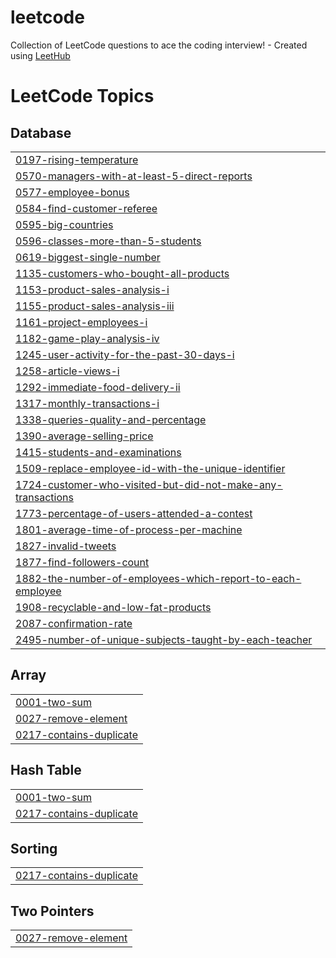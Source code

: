 # leetcode
Collection of LeetCode questions to ace the coding interview! - Created using [LeetHub](https://github.com/QasimWani/LeetHub)

<!---LeetCode Topics Start-->
# LeetCode Topics
## Database
|  |
| ------- |
| [0197-rising-temperature](https://github.com/patrycjamilo1/leetcode/tree/master/0197-rising-temperature) |
| [0570-managers-with-at-least-5-direct-reports](https://github.com/patrycjamilo1/leetcode/tree/master/0570-managers-with-at-least-5-direct-reports) |
| [0577-employee-bonus](https://github.com/patrycjamilo1/leetcode/tree/master/0577-employee-bonus) |
| [0584-find-customer-referee](https://github.com/patrycjamilo1/leetcode/tree/master/0584-find-customer-referee) |
| [0595-big-countries](https://github.com/patrycjamilo1/leetcode/tree/master/0595-big-countries) |
| [0596-classes-more-than-5-students](https://github.com/patrycjamilo1/leetcode/tree/master/0596-classes-more-than-5-students) |
| [0619-biggest-single-number](https://github.com/patrycjamilo1/leetcode/tree/master/0619-biggest-single-number) |
| [1135-customers-who-bought-all-products](https://github.com/patrycjamilo1/leetcode/tree/master/1135-customers-who-bought-all-products) |
| [1153-product-sales-analysis-i](https://github.com/patrycjamilo1/leetcode/tree/master/1153-product-sales-analysis-i) |
| [1155-product-sales-analysis-iii](https://github.com/patrycjamilo1/leetcode/tree/master/1155-product-sales-analysis-iii) |
| [1161-project-employees-i](https://github.com/patrycjamilo1/leetcode/tree/master/1161-project-employees-i) |
| [1182-game-play-analysis-iv](https://github.com/patrycjamilo1/leetcode/tree/master/1182-game-play-analysis-iv) |
| [1245-user-activity-for-the-past-30-days-i](https://github.com/patrycjamilo1/leetcode/tree/master/1245-user-activity-for-the-past-30-days-i) |
| [1258-article-views-i](https://github.com/patrycjamilo1/leetcode/tree/master/1258-article-views-i) |
| [1292-immediate-food-delivery-ii](https://github.com/patrycjamilo1/leetcode/tree/master/1292-immediate-food-delivery-ii) |
| [1317-monthly-transactions-i](https://github.com/patrycjamilo1/leetcode/tree/master/1317-monthly-transactions-i) |
| [1338-queries-quality-and-percentage](https://github.com/patrycjamilo1/leetcode/tree/master/1338-queries-quality-and-percentage) |
| [1390-average-selling-price](https://github.com/patrycjamilo1/leetcode/tree/master/1390-average-selling-price) |
| [1415-students-and-examinations](https://github.com/patrycjamilo1/leetcode/tree/master/1415-students-and-examinations) |
| [1509-replace-employee-id-with-the-unique-identifier](https://github.com/patrycjamilo1/leetcode/tree/master/1509-replace-employee-id-with-the-unique-identifier) |
| [1724-customer-who-visited-but-did-not-make-any-transactions](https://github.com/patrycjamilo1/leetcode/tree/master/1724-customer-who-visited-but-did-not-make-any-transactions) |
| [1773-percentage-of-users-attended-a-contest](https://github.com/patrycjamilo1/leetcode/tree/master/1773-percentage-of-users-attended-a-contest) |
| [1801-average-time-of-process-per-machine](https://github.com/patrycjamilo1/leetcode/tree/master/1801-average-time-of-process-per-machine) |
| [1827-invalid-tweets](https://github.com/patrycjamilo1/leetcode/tree/master/1827-invalid-tweets) |
| [1877-find-followers-count](https://github.com/patrycjamilo1/leetcode/tree/master/1877-find-followers-count) |
| [1882-the-number-of-employees-which-report-to-each-employee](https://github.com/patrycjamilo1/leetcode/tree/master/1882-the-number-of-employees-which-report-to-each-employee) |
| [1908-recyclable-and-low-fat-products](https://github.com/patrycjamilo1/leetcode/tree/master/1908-recyclable-and-low-fat-products) |
| [2087-confirmation-rate](https://github.com/patrycjamilo1/leetcode/tree/master/2087-confirmation-rate) |
| [2495-number-of-unique-subjects-taught-by-each-teacher](https://github.com/patrycjamilo1/leetcode/tree/master/2495-number-of-unique-subjects-taught-by-each-teacher) |
## Array
|  |
| ------- |
| [0001-two-sum](https://github.com/patrycjamilo1/leetcode/tree/master/0001-two-sum) |
| [0027-remove-element](https://github.com/patrycjamilo1/leetcode/tree/master/0027-remove-element) |
| [0217-contains-duplicate](https://github.com/patrycjamilo1/leetcode/tree/master/0217-contains-duplicate) |
## Hash Table
|  |
| ------- |
| [0001-two-sum](https://github.com/patrycjamilo1/leetcode/tree/master/0001-two-sum) |
| [0217-contains-duplicate](https://github.com/patrycjamilo1/leetcode/tree/master/0217-contains-duplicate) |
## Sorting
|  |
| ------- |
| [0217-contains-duplicate](https://github.com/patrycjamilo1/leetcode/tree/master/0217-contains-duplicate) |
## Two Pointers
|  |
| ------- |
| [0027-remove-element](https://github.com/patrycjamilo1/leetcode/tree/master/0027-remove-element) |
<!---LeetCode Topics End-->